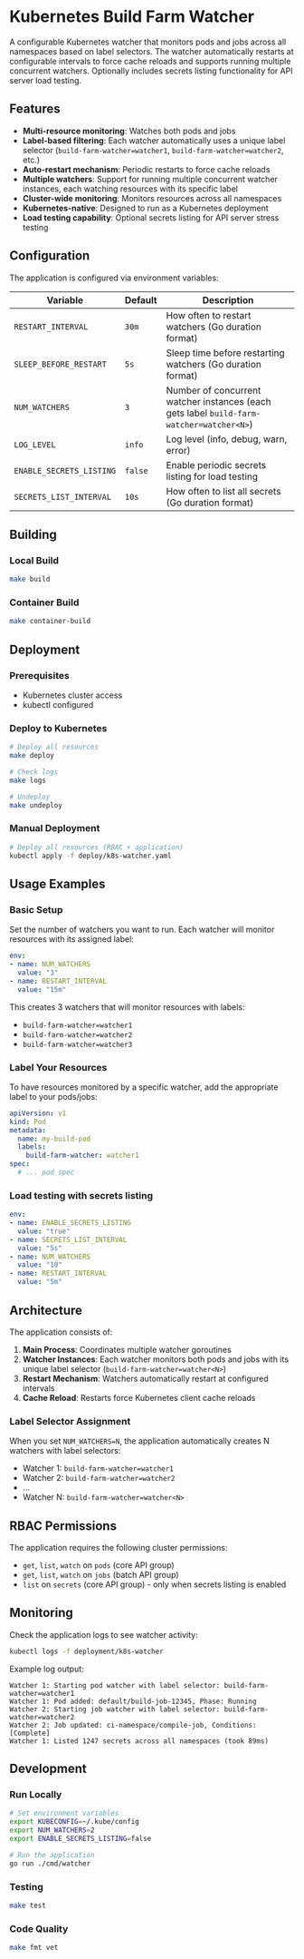 # Kubernetes Build Farm Watcher

A configurable Kubernetes watcher that monitors pods and jobs across all namespaces based on label selectors. The watcher automatically restarts at configurable intervals to force cache reloads and supports running multiple concurrent watchers. Optionally includes secrets listing functionality for API server load testing.

## Features

- **Multi-resource monitoring**: Watches both pods and jobs
- **Label-based filtering**: Each watcher automatically uses a unique label selector (`build-farm-watcher=watcher1`, `build-farm-watcher=watcher2`, etc.)
- **Auto-restart mechanism**: Periodic restarts to force cache reloads
- **Multiple watchers**: Support for running multiple concurrent watcher instances, each watching resources with its specific label
- **Cluster-wide monitoring**: Monitors resources across all namespaces
- **Kubernetes-native**: Designed to run as a Kubernetes deployment
- **Load testing capability**: Optional secrets listing for API server stress testing

## Configuration

The application is configured via environment variables:

| Variable | Default | Description |
|----------|---------|-------------|
| `RESTART_INTERVAL` | `30m` | How often to restart watchers (Go duration format) |
| `SLEEP_BEFORE_RESTART` | `5s` | Sleep time before restarting watchers (Go duration format) |
| `NUM_WATCHERS` | `3` | Number of concurrent watcher instances (each gets label `build-farm-watcher=watcher<N>`) |
| `LOG_LEVEL` | `info` | Log level (info, debug, warn, error) |
| `ENABLE_SECRETS_LISTING` | `false` | Enable periodic secrets listing for load testing |
| `SECRETS_LIST_INTERVAL` | `10s` | How often to list all secrets (Go duration format) |

## Building

### Local Build
```bash
make build
```

### Container Build
```bash
make container-build
```

## Deployment

### Prerequisites
- Kubernetes cluster access
- kubectl configured

### Deploy to Kubernetes
```bash
# Deploy all resources
make deploy

# Check logs
make logs

# Undeploy
make undeploy
```

### Manual Deployment
```bash
# Deploy all resources (RBAC + application)
kubectl apply -f deploy/k8s-watcher.yaml
```

## Usage Examples

### Basic Setup
Set the number of watchers you want to run. Each watcher will monitor resources with its assigned label:
```yaml
env:
- name: NUM_WATCHERS
  value: "3"
- name: RESTART_INTERVAL
  value: "15m"
```

This creates 3 watchers that will monitor resources with labels:
- `build-farm-watcher=watcher1`
- `build-farm-watcher=watcher2`
- `build-farm-watcher=watcher3`

### Label Your Resources
To have resources monitored by a specific watcher, add the appropriate label to your pods/jobs:
```yaml
apiVersion: v1
kind: Pod
metadata:
  name: my-build-pod
  labels:
    build-farm-watcher: watcher1
spec:
  # ... pod spec
```

### Load testing with secrets listing
```yaml
env:
- name: ENABLE_SECRETS_LISTING
  value: "true"
- name: SECRETS_LIST_INTERVAL
  value: "5s"
- name: NUM_WATCHERS
  value: "10"
- name: RESTART_INTERVAL
  value: "5m"
```

## Architecture

The application consists of:

1. **Main Process**: Coordinates multiple watcher goroutines
2. **Watcher Instances**: Each watcher monitors both pods and jobs with its unique label selector (`build-farm-watcher=watcher<N>`)
3. **Restart Mechanism**: Watchers automatically restart at configured intervals
4. **Cache Reload**: Restarts force Kubernetes client cache reloads

### Label Selector Assignment
When you set `NUM_WATCHERS=N`, the application automatically creates N watchers with label selectors:
- Watcher 1: `build-farm-watcher=watcher1`
- Watcher 2: `build-farm-watcher=watcher2`
- ...
- Watcher N: `build-farm-watcher=watcher<N>`

## RBAC Permissions

The application requires the following cluster permissions:
- `get`, `list`, `watch` on `pods` (core API group)
- `get`, `list`, `watch` on `jobs` (batch API group)
- `list` on `secrets` (core API group) - only when secrets listing is enabled

## Monitoring

Check the application logs to see watcher activity:
```bash
kubectl logs -f deployment/k8s-watcher
```

Example log output:
```
Watcher 1: Starting pod watcher with label selector: build-farm-watcher=watcher1
Watcher 1: Pod added: default/build-job-12345, Phase: Running
Watcher 2: Starting job watcher with label selector: build-farm-watcher=watcher2
Watcher 2: Job updated: ci-namespace/compile-job, Conditions: [Complete]
Watcher 1: Listed 1247 secrets across all namespaces (took 89ms)
```

## Development

### Run Locally
```bash
# Set environment variables
export KUBECONFIG=~/.kube/config
export NUM_WATCHERS=2
export ENABLE_SECRETS_LISTING=false

# Run the application
go run ./cmd/watcher
```

### Testing
```bash
make test
```

### Code Quality
```bash
make fmt vet
```